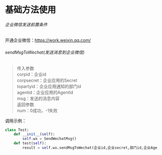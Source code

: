 # 基础方法使用  

###### 企业微信发送前置条件  
开通企业微信：https://work.weixin.qq.com/  

###### sendMsgToWechat(发送消息到企业微信)  
> 传入参数  
> corpid：企业id  
> corpsecret：企业应用的Secret  
> topartyid：企业应用通知的部门id  
> agentid：企业应用的AgentId  
> msg：发送的消息内容  
> 返回参数  
> num：0成功，-1失败  

调用示例：  
```python  
class Test:
    def __init__(self):
        self.wx = SendWechatMsg()
    def test(self):
        result = self.wx.sendMsgToWechat(企业id,企业secret,部门id,企业AgentId,'发送的消息内容')
```  
